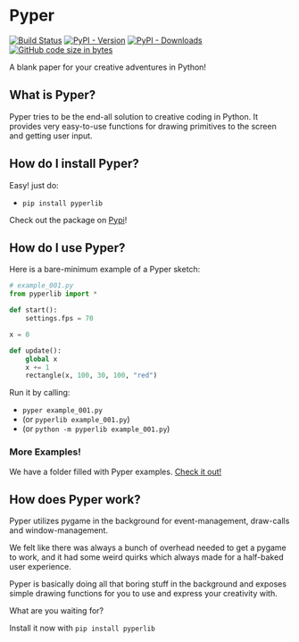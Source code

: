 # Pyper
[![Build Status](https://travis-ci.org/Canvim/Pyper.svg?branch=master)](https://travis-ci.org/Canvim/Pyper) [![PyPI - Version](https://img.shields.io/pypi/v/pyperlib.svg?logo=python&color=lightblue&label=Version)](https://pypi.org/project/pyperlib/) [![PyPI - Downloads](https://img.shields.io/pypi/dm/pyperlib?color=lightgreen&label=Downloads&logo=pypi)](https://pypi.org/project/pyperlib/) [![GitHub code size in bytes](https://img.shields.io/github/languages/code-size/Canvim/Pyper?color=purple&label=Size&logo=github)](https://github.com/Canvim/Pyper/)

A blank paper for your creative adventures in Python!

## What is Pyper?
Pyper tries to be the end-all solution to creative coding in Python. It provides very easy-to-use functions for drawing primitives to the screen and getting user input.

## How do I install Pyper?
Easy! just do:
* ```pip install pyperlib```

Check out the package on [Pypi](https://pypi.org/project/pyperlib/)!

## How do I use Pyper?
Here is a bare-minimum example of a Pyper sketch:

```python
# example_001.py
from pyperlib import *

def start():
    settings.fps = 70

x = 0

def update():
    global x
    x += 1
    rectangle(x, 100, 30, 100, "red")
```

Run it by calling:
* ```pyper example_001.py```
* (or ```pyperlib example_001.py```)
* (or ```python -m pyperlib example_001.py```)

### More Examples!
We have a folder filled with Pyper examples. [Check it out!](https://github.com/Canvim/Pyper/tree/master/examples)

## How does Pyper work?
Pyper utilizes pygame in the background for event-management, draw-calls and window-management.

We felt like there was always a bunch of overhead needed to get a pygame to work, and it had some weird quirks which always made for a half-baked user experience.

Pyper is basically doing all that boring stuff in the background and exposes simple drawing functions for you to use and express your creativity with.

What are you waiting for?

Install it now with ```pip install pyperlib```